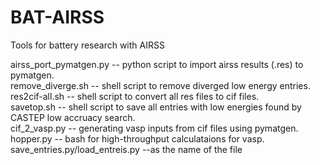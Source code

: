 # BAT-AIRSS
Tools for battery research with AIRSS


airss_port_pymatgen.py -- python script to import airss results (.res) to pymatgen.  
remove_diverge.sh -- shell script to remove diverged low energy entries.  
res2cif-all.sh -- shell script to convert all res files to cif files.  
savetop.sh -- shell script to save all entries with low energies found by CASTEP low accruacy search.  
cif_2_vasp.py -- generating vasp inputs from cif files using pymatgen.
hopper.py -- bash for high-throughput calculataions for vasp.
save_entries.py/load_entreis.py --as the name of the file
